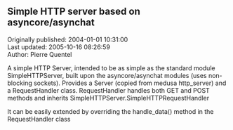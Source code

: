## Simple HTTP server based on asyncore/asynchat  
Originally published: 2004-01-01 10:31:00  
Last updated: 2005-10-16 08:26:59  
Author: Pierre Quentel  
  
A simple HTTP Server, intended to be as simple as the standard module SimpleHTTPServer, built upon the asyncore/asynchat modules (uses non-blocking sockets). Provides a Server (copied from medusa http_server) and a RequestHandler class. RequestHandler handles both GET and POST methods and inherits SimpleHTTPServer.SimpleHTTPRequestHandler

It can be easily extended by overriding the handle_data() method in the RequestHandler class
